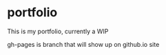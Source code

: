 # portfolio

This is my portfolio, currently a WIP

gh-pages is branch that will show up on github.io site
